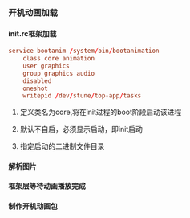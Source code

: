 ### 开机动画加载

#### init.rc框架加载

```rc
service bootanim /system/bin/bootanimation
    class core animation
    user graphics
    group graphics audio
    disabled
    oneshot
    writepid /dev/stune/top-app/tasks
```

1. 定义类名为core,将在init过程的boot阶段启动该进程

2. 默认不自启，必须显示启动，即init启动
3. 指定启动的二进制文件目录

#### 解析图片

#### 框架层等待动画播放完成

#### 制作开机动画包



